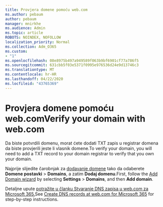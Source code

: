 ```yaml
---
title: Provjera domene pomoću web.com
ms.author: pebaum
author: pebaum
manager: mnirkhe
ms.audience: Admin
ms.topic: article
ROBOTS: NOINDEX, NOFOLLOW
localization_priority: Normal
ms.collection: Adm_O365
ms.custom:
- "1"
ms.openlocfilehash: 08e8975b497a949589f063b9bf6901cf77a786f5
ms.sourcegitcommit: 631cbb5f03e5371f0995e976536d24e9d13746c3
ms.translationtype: MT
ms.contentlocale: hr-HR
ms.lasthandoff: 04/22/2020
ms.locfileid: "43765369"
---
```

# <a name="verify-your-domain-with-webcom"></a><span data-ttu-id="f7611-102">Provjera domene pomoću web.com</span><span class="sxs-lookup"><span data-stu-id="f7611-102">Verify your domain with web.com</span></span>

<span data-ttu-id="f7611-103">Da biste potvrdili domenu, morat ćete dodati TXT zapis u registrar domena da biste provjerili jeste li vlasnik domene.</span><span class="sxs-lookup"><span data-stu-id="f7611-103">To verify your domain, you will need to add a TXT record to your domain registrar to verify that you own your domain.</span></span> 

<span data-ttu-id="f7611-104">Najprije slijedite čarobnjak za [dodavanje domene](https://portal.office.com/adminportal/home#/Domains) tako da odaberete **Domene postavki** \> **Domains**, a zatim **Dodaj domenu**.</span><span class="sxs-lookup"><span data-stu-id="f7611-104">First, follow the [Add Domain wizard](https://portal.office.com/adminportal/home#/Domains) by selecting **Settings** \> **Domains**, and then **Add domain**.</span></span>
  
<span data-ttu-id="f7611-105">Detaljne upute [potražite u članku Stvaranje DNS zapisa u web.com za Microsoft 365.](https://docs.microsoft.com/microsoft-365/admin/dns/create-dns-records-at-web-com)</span><span class="sxs-lookup"><span data-stu-id="f7611-105">See [Create DNS records at web.com for Microsoft 365](https://docs.microsoft.com/microsoft-365/admin/dns/create-dns-records-at-web-com) for step-by-step instructions.</span></span>